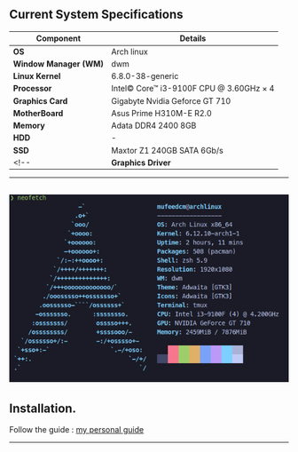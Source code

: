 ## Current System Specifications

| **Component**           | **Details**                                     |
|-------------------------|-------------------------------------------------|
| **OS**                  | Arch linux                                      |
| **Window Manager (WM)** | dwm                                             |
| **Linux Kernel**        | 6.8.0-38-generic                                |
| **Processor**           | Intel© Core™ i3-9100F CPU @ 3.60GHz × 4         |
| **Graphics Card**       | Gigabyte Nvidia Geforce GT 710                  |
| **MotherBoard**         | Asus Prime H310M-E R2.0                         |
| **Memory**              | Adata DDR4 2400 8GB                             |
| **HDD**                 | -                                               |
| **SSD**                 | Maxtor Z1 240GB SATA 6Gb/s                      |
<!--| **Graphics Driver**     | ![Graphics Driver](./assets/graphics_driver.jpg)       |-->

---
![neofetch](./assets/neofetch.png)
---

## Installation.

Follow the guide : [my personal guide](./archinstall.md)

---
<!--## OLD Installation Guide -->
<!---->
<!--### Step 1: Run the Setup Script-->
<!---->
<!--To set up your system, follow these steps:-->
<!---->
<!--1. **Update and install prerequisites**:-->
<!--    ```bash-->
<!--    sudo apt update && apt upgrade -y-->
<!--    sudo apt install git stow -y-->
<!--    ```-->
<!---->
<!--2. **Clone your dotfiles repository and run the installation script**:-->
<!--    ```bash-->
<!--    cd ~-->
<!--    git clone https://github.com/mufeedcm/dotfiles-->
<!--    cd ~/dotfiles/linux/-->
<!--    chmod +x install.sh-->
<!--    ./install.sh-->
<!--    ```-->
<!------->
